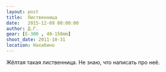 ```yaml
---
layout: post
title:  Лиственница
date:   2015-12-09 00:00:00
author: Д.Г.
gear: [E-300 , 40-150mm]
shoot_date: 2011-10-31
location: Нахабино
---
```


Жёлтая такая лиственница. Не знаю, что написать про неё.
